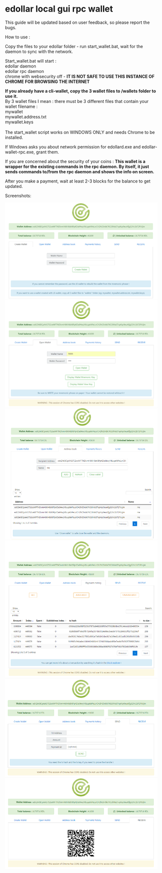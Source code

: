 # edollar local gui rpc wallet

This guide will be updated based on user feedback, so please report the bugs.

How to use : 

Copy the files to your edollar folder - run start_wallet.bat, wait for the daemon to sync with the network.

Start_wallet.bat will start :<br> 
edollar daemon<br>
edollar rpc daemon<br>
chrome with websecurity off - <strong>IT IS NOT SAFE TO USE THIS INSTANCE OF CHROME FOR BROWSING THE INTERNET</strong><br>

<strong>If you already have a cli-wallet, copy the 3 wallet files to /wallets folder to use it.</strong><br>
By 3 wallet files I mean : there must be 3 different files that contain your wallet filename :<br>
mywallet<br>
mywallet.address.txt<br>
mywallet.keys<br>
<br>
The start_wallet script works on WINDOWS ONLY and needs Chrome to be installed. 

If Windows asks you about network permission for edollard.exe and edollar-wallet-rpc.exe, grant them.

If you are concerned about the security of your coins : <strong>This wallet is a wrapper for the existing commands in the rpc daemon. By itself, it just sends commands to/from the rpc daemon and shows the info on screen.</strong>

After you make a payment, wait at least 2-3 blocks for the balance to get updated.

Screenshots:

![screen1](screens/1.PNG)<br>
![screen2](screens/2.PNG)<br>
![screen3](screens/3.PNG)<br>
![screen4](screens/4.PNG)<br>
![screen5](screens/5.PNG)<br>
![screen6](screens/6.PNG)<br>

